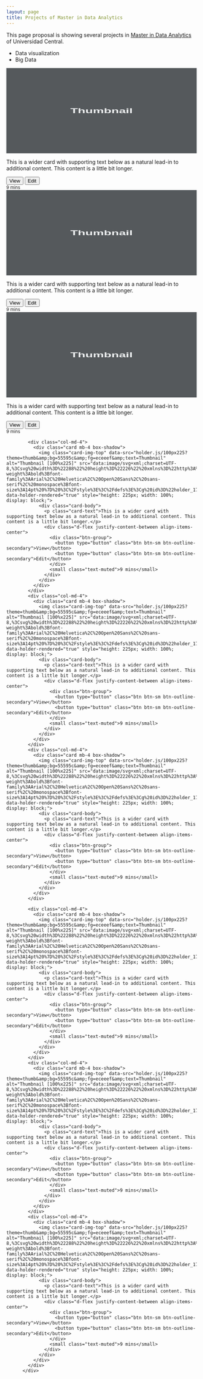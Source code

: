 ```yaml
---
layout: page
title: Projects of Master in Data Analytics
---
```


This page proposal is showing several projects in [Master in Data Analytics](https://www.ucentral.edu.co/programa-academico/maestria-analitica-datos) of Universidad Central.

* Data visualization
* Big Data

<div class="row">
            <div class="col-md-4">
              <div class="card mb-4 box-shadow">
                <img class="card-img-top" data-src="holder.js/100px225?theme=thumb&amp;bg=55595c&amp;fg=eceeef&amp;text=Thumbnail" alt="Thumbnail [100%x225]" style="height: 225px; width: 100%; display: block;" src="data:image/svg+xml;charset=UTF-8,%3Csvg%20width%3D%22288%22%20height%3D%22226%22%20xmlns%3D%22http%3A%2F%2Fwww.w3.org%2F2000%2Fsvg%22%20viewBox%3D%220%200%20288%20226%22%20preserveAspectRatio%3D%22none%22%3E%3Cdefs%3E%3Cstyle%20type%3D%22text%2Fcss%22%3E%23holder_1786143be17%20text%20%7B%20fill%3A%23eceeef%3Bfont-weight%3Abold%3Bfont-family%3AArial%2C%20Helvetica%2C%20Open%20Sans%2C%20sans-serif%2C%20monospace%3Bfont-size%3A14pt%20%7D%20%3C%2Fstyle%3E%3C%2Fdefs%3E%3Cg%20id%3D%22holder_1786143be17%22%3E%3Crect%20width%3D%22288%22%20height%3D%22226%22%20fill%3D%22%2355595c%22%3E%3C%2Frect%3E%3Cg%3E%3Ctext%20x%3D%2296.8203125%22%20y%3D%22119.24375%22%3EThumbnail%3C%2Ftext%3E%3C%2Fg%3E%3C%2Fg%3E%3C%2Fsvg%3E" data-holder-rendered="true">
                <div class="card-body">
                  <p class="card-text">This is a wider card with supporting text below as a natural lead-in to additional content. This content is a little bit longer.</p>
                  <div class="d-flex justify-content-between align-items-center">
                    <div class="btn-group">
                      <button type="button" class="btn btn-sm btn-outline-secondary">View</button>
                      <button type="button" class="btn btn-sm btn-outline-secondary">Edit</button>
                    </div>
                    <small class="text-muted">9 mins</small>
                  </div>
                </div>
              </div>
            </div>
            <div class="col-md-4">
              <div class="card mb-4 box-shadow">
                <img class="card-img-top" data-src="holder.js/100px225?theme=thumb&amp;bg=55595c&amp;fg=eceeef&amp;text=Thumbnail" alt="Thumbnail [100%x225]" src="data:image/svg+xml;charset=UTF-8,%3Csvg%20width%3D%22288%22%20height%3D%22226%22%20xmlns%3D%22http%3A%2F%2Fwww.w3.org%2F2000%2Fsvg%22%20viewBox%3D%220%200%20288%20226%22%20preserveAspectRatio%3D%22none%22%3E%3Cdefs%3E%3Cstyle%20type%3D%22text%2Fcss%22%3E%23holder_1786143be18%20text%20%7B%20fill%3A%23eceeef%3Bfont-weight%3Abold%3Bfont-family%3AArial%2C%20Helvetica%2C%20Open%20Sans%2C%20sans-serif%2C%20monospace%3Bfont-size%3A14pt%20%7D%20%3C%2Fstyle%3E%3C%2Fdefs%3E%3Cg%20id%3D%22holder_1786143be18%22%3E%3Crect%20width%3D%22288%22%20height%3D%22226%22%20fill%3D%22%2355595c%22%3E%3C%2Frect%3E%3Cg%3E%3Ctext%20x%3D%2296.8203125%22%20y%3D%22119.24375%22%3EThumbnail%3C%2Ftext%3E%3C%2Fg%3E%3C%2Fg%3E%3C%2Fsvg%3E" data-holder-rendered="true" style="height: 225px; width: 100%; display: block;">
                <div class="card-body">
                  <p class="card-text">This is a wider card with supporting text below as a natural lead-in to additional content. This content is a little bit longer.</p>
                  <div class="d-flex justify-content-between align-items-center">
                    <div class="btn-group">
                      <button type="button" class="btn btn-sm btn-outline-secondary">View</button>
                      <button type="button" class="btn btn-sm btn-outline-secondary">Edit</button>
                    </div>
                    <small class="text-muted">9 mins</small>
                  </div>
                </div>
              </div>
            </div>
            <div class="col-md-4">
              <div class="card mb-4 box-shadow">
                <img class="card-img-top" data-src="holder.js/100px225?theme=thumb&amp;bg=55595c&amp;fg=eceeef&amp;text=Thumbnail" alt="Thumbnail [100%x225]" src="data:image/svg+xml;charset=UTF-8,%3Csvg%20width%3D%22288%22%20height%3D%22226%22%20xmlns%3D%22http%3A%2F%2Fwww.w3.org%2F2000%2Fsvg%22%20viewBox%3D%220%200%20288%20226%22%20preserveAspectRatio%3D%22none%22%3E%3Cdefs%3E%3Cstyle%20type%3D%22text%2Fcss%22%3E%23holder_1786143be18%20text%20%7B%20fill%3A%23eceeef%3Bfont-weight%3Abold%3Bfont-family%3AArial%2C%20Helvetica%2C%20Open%20Sans%2C%20sans-serif%2C%20monospace%3Bfont-size%3A14pt%20%7D%20%3C%2Fstyle%3E%3C%2Fdefs%3E%3Cg%20id%3D%22holder_1786143be18%22%3E%3Crect%20width%3D%22288%22%20height%3D%22226%22%20fill%3D%22%2355595c%22%3E%3C%2Frect%3E%3Cg%3E%3Ctext%20x%3D%2296.8203125%22%20y%3D%22119.24375%22%3EThumbnail%3C%2Ftext%3E%3C%2Fg%3E%3C%2Fg%3E%3C%2Fsvg%3E" data-holder-rendered="true" style="height: 225px; width: 100%; display: block;">
                <div class="card-body">
                  <p class="card-text">This is a wider card with supporting text below as a natural lead-in to additional content. This content is a little bit longer.</p>
                  <div class="d-flex justify-content-between align-items-center">
                    <div class="btn-group">
                      <button type="button" class="btn btn-sm btn-outline-secondary">View</button>
                      <button type="button" class="btn btn-sm btn-outline-secondary">Edit</button>
                    </div>
                    <small class="text-muted">9 mins</small>
                  </div>
                </div>
              </div>
            </div>

            <div class="col-md-4">
              <div class="card mb-4 box-shadow">
                <img class="card-img-top" data-src="holder.js/100px225?theme=thumb&amp;bg=55595c&amp;fg=eceeef&amp;text=Thumbnail" alt="Thumbnail [100%x225]" src="data:image/svg+xml;charset=UTF-8,%3Csvg%20width%3D%22288%22%20height%3D%22226%22%20xmlns%3D%22http%3A%2F%2Fwww.w3.org%2F2000%2Fsvg%22%20viewBox%3D%220%200%20288%20226%22%20preserveAspectRatio%3D%22none%22%3E%3Cdefs%3E%3Cstyle%20type%3D%22text%2Fcss%22%3E%23holder_1786143be19%20text%20%7B%20fill%3A%23eceeef%3Bfont-weight%3Abold%3Bfont-family%3AArial%2C%20Helvetica%2C%20Open%20Sans%2C%20sans-serif%2C%20monospace%3Bfont-size%3A14pt%20%7D%20%3C%2Fstyle%3E%3C%2Fdefs%3E%3Cg%20id%3D%22holder_1786143be19%22%3E%3Crect%20width%3D%22288%22%20height%3D%22226%22%20fill%3D%22%2355595c%22%3E%3C%2Frect%3E%3Cg%3E%3Ctext%20x%3D%2296.8203125%22%20y%3D%22119.24375%22%3EThumbnail%3C%2Ftext%3E%3C%2Fg%3E%3C%2Fg%3E%3C%2Fsvg%3E" data-holder-rendered="true" style="height: 225px; width: 100%; display: block;">
                <div class="card-body">
                  <p class="card-text">This is a wider card with supporting text below as a natural lead-in to additional content. This content is a little bit longer.</p>
                  <div class="d-flex justify-content-between align-items-center">
                    <div class="btn-group">
                      <button type="button" class="btn btn-sm btn-outline-secondary">View</button>
                      <button type="button" class="btn btn-sm btn-outline-secondary">Edit</button>
                    </div>
                    <small class="text-muted">9 mins</small>
                  </div>
                </div>
              </div>
            </div>
            <div class="col-md-4">
              <div class="card mb-4 box-shadow">
                <img class="card-img-top" data-src="holder.js/100px225?theme=thumb&amp;bg=55595c&amp;fg=eceeef&amp;text=Thumbnail" alt="Thumbnail [100%x225]" src="data:image/svg+xml;charset=UTF-8,%3Csvg%20width%3D%22288%22%20height%3D%22226%22%20xmlns%3D%22http%3A%2F%2Fwww.w3.org%2F2000%2Fsvg%22%20viewBox%3D%220%200%20288%20226%22%20preserveAspectRatio%3D%22none%22%3E%3Cdefs%3E%3Cstyle%20type%3D%22text%2Fcss%22%3E%23holder_1786143be1a%20text%20%7B%20fill%3A%23eceeef%3Bfont-weight%3Abold%3Bfont-family%3AArial%2C%20Helvetica%2C%20Open%20Sans%2C%20sans-serif%2C%20monospace%3Bfont-size%3A14pt%20%7D%20%3C%2Fstyle%3E%3C%2Fdefs%3E%3Cg%20id%3D%22holder_1786143be1a%22%3E%3Crect%20width%3D%22288%22%20height%3D%22226%22%20fill%3D%22%2355595c%22%3E%3C%2Frect%3E%3Cg%3E%3Ctext%20x%3D%2296.8203125%22%20y%3D%22119.24375%22%3EThumbnail%3C%2Ftext%3E%3C%2Fg%3E%3C%2Fg%3E%3C%2Fsvg%3E" data-holder-rendered="true" style="height: 225px; width: 100%; display: block;">
                <div class="card-body">
                  <p class="card-text">This is a wider card with supporting text below as a natural lead-in to additional content. This content is a little bit longer.</p>
                  <div class="d-flex justify-content-between align-items-center">
                    <div class="btn-group">
                      <button type="button" class="btn btn-sm btn-outline-secondary">View</button>
                      <button type="button" class="btn btn-sm btn-outline-secondary">Edit</button>
                    </div>
                    <small class="text-muted">9 mins</small>
                  </div>
                </div>
              </div>
            </div>
            <div class="col-md-4">
              <div class="card mb-4 box-shadow">
                <img class="card-img-top" data-src="holder.js/100px225?theme=thumb&amp;bg=55595c&amp;fg=eceeef&amp;text=Thumbnail" alt="Thumbnail [100%x225]" src="data:image/svg+xml;charset=UTF-8,%3Csvg%20width%3D%22288%22%20height%3D%22226%22%20xmlns%3D%22http%3A%2F%2Fwww.w3.org%2F2000%2Fsvg%22%20viewBox%3D%220%200%20288%20226%22%20preserveAspectRatio%3D%22none%22%3E%3Cdefs%3E%3Cstyle%20type%3D%22text%2Fcss%22%3E%23holder_1786143be1b%20text%20%7B%20fill%3A%23eceeef%3Bfont-weight%3Abold%3Bfont-family%3AArial%2C%20Helvetica%2C%20Open%20Sans%2C%20sans-serif%2C%20monospace%3Bfont-size%3A14pt%20%7D%20%3C%2Fstyle%3E%3C%2Fdefs%3E%3Cg%20id%3D%22holder_1786143be1b%22%3E%3Crect%20width%3D%22288%22%20height%3D%22226%22%20fill%3D%22%2355595c%22%3E%3C%2Frect%3E%3Cg%3E%3Ctext%20x%3D%2296.8203125%22%20y%3D%22119.24375%22%3EThumbnail%3C%2Ftext%3E%3C%2Fg%3E%3C%2Fg%3E%3C%2Fsvg%3E" data-holder-rendered="true" style="height: 225px; width: 100%; display: block;">
                <div class="card-body">
                  <p class="card-text">This is a wider card with supporting text below as a natural lead-in to additional content. This content is a little bit longer.</p>
                  <div class="d-flex justify-content-between align-items-center">
                    <div class="btn-group">
                      <button type="button" class="btn btn-sm btn-outline-secondary">View</button>
                      <button type="button" class="btn btn-sm btn-outline-secondary">Edit</button>
                    </div>
                    <small class="text-muted">9 mins</small>
                  </div>
                </div>
              </div>
            </div>

            <div class="col-md-4">
              <div class="card mb-4 box-shadow">
                <img class="card-img-top" data-src="holder.js/100px225?theme=thumb&amp;bg=55595c&amp;fg=eceeef&amp;text=Thumbnail" alt="Thumbnail [100%x225]" src="data:image/svg+xml;charset=UTF-8,%3Csvg%20width%3D%22288%22%20height%3D%22226%22%20xmlns%3D%22http%3A%2F%2Fwww.w3.org%2F2000%2Fsvg%22%20viewBox%3D%220%200%20288%20226%22%20preserveAspectRatio%3D%22none%22%3E%3Cdefs%3E%3Cstyle%20type%3D%22text%2Fcss%22%3E%23holder_1786143be1c%20text%20%7B%20fill%3A%23eceeef%3Bfont-weight%3Abold%3Bfont-family%3AArial%2C%20Helvetica%2C%20Open%20Sans%2C%20sans-serif%2C%20monospace%3Bfont-size%3A14pt%20%7D%20%3C%2Fstyle%3E%3C%2Fdefs%3E%3Cg%20id%3D%22holder_1786143be1c%22%3E%3Crect%20width%3D%22288%22%20height%3D%22226%22%20fill%3D%22%2355595c%22%3E%3C%2Frect%3E%3Cg%3E%3Ctext%20x%3D%2296.8203125%22%20y%3D%22119.24375%22%3EThumbnail%3C%2Ftext%3E%3C%2Fg%3E%3C%2Fg%3E%3C%2Fsvg%3E" data-holder-rendered="true" style="height: 225px; width: 100%; display: block;">
                <div class="card-body">
                  <p class="card-text">This is a wider card with supporting text below as a natural lead-in to additional content. This content is a little bit longer.</p>
                  <div class="d-flex justify-content-between align-items-center">
                    <div class="btn-group">
                      <button type="button" class="btn btn-sm btn-outline-secondary">View</button>
                      <button type="button" class="btn btn-sm btn-outline-secondary">Edit</button>
                    </div>
                    <small class="text-muted">9 mins</small>
                  </div>
                </div>
              </div>
            </div>
            <div class="col-md-4">
              <div class="card mb-4 box-shadow">
                <img class="card-img-top" data-src="holder.js/100px225?theme=thumb&amp;bg=55595c&amp;fg=eceeef&amp;text=Thumbnail" alt="Thumbnail [100%x225]" src="data:image/svg+xml;charset=UTF-8,%3Csvg%20width%3D%22288%22%20height%3D%22226%22%20xmlns%3D%22http%3A%2F%2Fwww.w3.org%2F2000%2Fsvg%22%20viewBox%3D%220%200%20288%20226%22%20preserveAspectRatio%3D%22none%22%3E%3Cdefs%3E%3Cstyle%20type%3D%22text%2Fcss%22%3E%23holder_1786143be1d%20text%20%7B%20fill%3A%23eceeef%3Bfont-weight%3Abold%3Bfont-family%3AArial%2C%20Helvetica%2C%20Open%20Sans%2C%20sans-serif%2C%20monospace%3Bfont-size%3A14pt%20%7D%20%3C%2Fstyle%3E%3C%2Fdefs%3E%3Cg%20id%3D%22holder_1786143be1d%22%3E%3Crect%20width%3D%22288%22%20height%3D%22226%22%20fill%3D%22%2355595c%22%3E%3C%2Frect%3E%3Cg%3E%3Ctext%20x%3D%2296.8203125%22%20y%3D%22119.24375%22%3EThumbnail%3C%2Ftext%3E%3C%2Fg%3E%3C%2Fg%3E%3C%2Fsvg%3E" data-holder-rendered="true" style="height: 225px; width: 100%; display: block;">
                <div class="card-body">
                  <p class="card-text">This is a wider card with supporting text below as a natural lead-in to additional content. This content is a little bit longer.</p>
                  <div class="d-flex justify-content-between align-items-center">
                    <div class="btn-group">
                      <button type="button" class="btn btn-sm btn-outline-secondary">View</button>
                      <button type="button" class="btn btn-sm btn-outline-secondary">Edit</button>
                    </div>
                    <small class="text-muted">9 mins</small>
                  </div>
                </div>
              </div>
            </div>
            <div class="col-md-4">
              <div class="card mb-4 box-shadow">
                <img class="card-img-top" data-src="holder.js/100px225?theme=thumb&amp;bg=55595c&amp;fg=eceeef&amp;text=Thumbnail" alt="Thumbnail [100%x225]" src="data:image/svg+xml;charset=UTF-8,%3Csvg%20width%3D%22288%22%20height%3D%22226%22%20xmlns%3D%22http%3A%2F%2Fwww.w3.org%2F2000%2Fsvg%22%20viewBox%3D%220%200%20288%20226%22%20preserveAspectRatio%3D%22none%22%3E%3Cdefs%3E%3Cstyle%20type%3D%22text%2Fcss%22%3E%23holder_1786143be1e%20text%20%7B%20fill%3A%23eceeef%3Bfont-weight%3Abold%3Bfont-family%3AArial%2C%20Helvetica%2C%20Open%20Sans%2C%20sans-serif%2C%20monospace%3Bfont-size%3A14pt%20%7D%20%3C%2Fstyle%3E%3C%2Fdefs%3E%3Cg%20id%3D%22holder_1786143be1e%22%3E%3Crect%20width%3D%22288%22%20height%3D%22226%22%20fill%3D%22%2355595c%22%3E%3C%2Frect%3E%3Cg%3E%3Ctext%20x%3D%2296.8203125%22%20y%3D%22119.24375%22%3EThumbnail%3C%2Ftext%3E%3C%2Fg%3E%3C%2Fg%3E%3C%2Fsvg%3E" data-holder-rendered="true" style="height: 225px; width: 100%; display: block;">
                <div class="card-body">
                  <p class="card-text">This is a wider card with supporting text below as a natural lead-in to additional content. This content is a little bit longer.</p>
                  <div class="d-flex justify-content-between align-items-center">
                    <div class="btn-group">
                      <button type="button" class="btn btn-sm btn-outline-secondary">View</button>
                      <button type="button" class="btn btn-sm btn-outline-secondary">Edit</button>
                    </div>
                    <small class="text-muted">9 mins</small>
                  </div>
                </div>
              </div>
            </div>
          </div>
